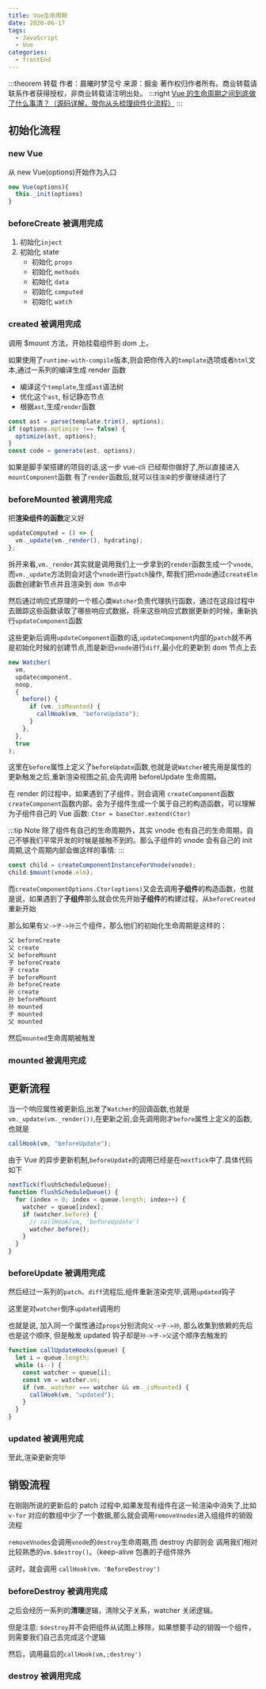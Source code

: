 ```yaml
---
title: Vue生命周期
date: 2020-06-17
tags:
  - JavaScript
  - Vue
categories:
  - frontEnd
---
```


:::theorem 转载
作者：晨曦时梦见兮
来源：掘金
著作权归作者所有。商业转载请联系作者获得授权，非商业转载请注明出处。
:::right
[Vue 的生命周期之间到底做了什么事清？（源码详解，带你从头梳理组件化流程）](https://juejin.im/post/5e88953b6fb9a03c4e6468a5)
:::

## 初始化流程

### new Vue

从 new Vue(options)开始作为入口

```js
new Vue(options){
  this._init(options)
}
```

### beforeCreate 被调用完成

1. 初始化`inject`
2. 初始化 state
   - 初始化 `props`
   - 初始化 `methods`
   - 初始化 `data`
   - 初始化 `computed`
   - 初始化 `watch`

### created 被调用完成

调用 \$mount 方法，开始挂载组件到 dom 上。

如果使用了`runtime-with-compile`版本,则会把你传入的`template`选项或者`html`文本,通过一系列的编译生成 render 函数

- 编译这个`template`,生成`ast`语法树
- 优化这个`ast`, 标记静态节点
- 根据`ast`,生成`render`函数

```js
const ast = parse(template.trim(), options);
if (options.optimize !== false) {
  optimize(ast, options);
}
const code = generate(ast, options);
```

如果是脚手架搭建的项目的话,这一步 vue-cli 已经帮你做好了,所以直接进入`mountComponent`函数
有了`render`函数后,就可以往`渲染`的步骤继续进行了

### beforeMounted 被调用完成

把**渲染组件的函数**定义好

```js
updateComputed = () => {
  vm._update(vm._render(), hydrating);
};
```

拆开来看,`vm._render`其实就是调用我们上一步拿到的`render`函数生成一个`vnode`,而`vm._update`方法则会对这个`vnode`进行`patch`操作, 帮我们把`vnode`通过`createElm`函数创建新节点并且渲染到 `dom 节点`中

然后通过响应式原理的一个核心类`Watcher`负责代理执行函数，通过在这段过程中去跟踪这些函数读取了哪些响应式数据，将来这些响应式数据更新的时候，重新执行`updateComponent`函数

这些更新后调用`updateComponent`函数的话,`updateComponent`内部的`patch`就不再是初始化时候的创建节点,而是新旧`vnode`进行`diff`,最小化的更新到 dom 节点上去

```js
new Watcher(
  vm,
  updatecomponent,
  noop,
  {
    before() {
      if (vm._isMounted) {
        callHook(vm, "beforeUpdate");
      }
    },
  },
  true
);
```

这里在`before`属性上定义了`beforeUpdate`函数,也就是说`Watcher`被先用是属性的更新触发之后,重新渲染视图之前,会先调用 beforeUpdate 生命周期。

在 render 的过程中，如果遇到了子组件，则会调用 `createComponent`函数
`createComponent`函数内部，会为子组件生成一个属于自己的构造函数，可以理解为子组件自己的 Vue 函数: `Ctor = baseCtor.extend(Ctor)`

:::tip Note
除了组件有自己的生命周期外，其实 vnode 也有自己的生命周期，自己不够我们平常开发的时候是接触不到的。那么子组件的 vnode 会有自己的 init 周期,这个周期内部会做这样的事情:
:::

```js
const child = createComponentInstanceForVnode(vnode);
child.$mount(vnode.elm);
```

而`createComponentOptions.Ctor(options)`又会去调用**子组件**的构造函数，也就是说，如果遇到了**子组件**那么就会优先开始**子组件**的构建过程，从`beforeCreated`重新开始

那么如果有`父->子->孙`三个组件，那么他们的初始化生命周期是这样的：

```js
父 beforeCreate
父 create
父 beforeMount
子 beforeCreate
子 create
子 beforeMount
孙 beforeCreate
孙 create
孙 beforeMount
孙 mounted
子 mounted
父 mounted
```

然后`mounted`生命周期被触发

### mounted 被调用完成

## 更新流程

当一个响应属性被更新后,出发了`Watcher`的回调函数,也就是`vm._update(vm._render())`,在更新之前,会先调用刚才`before`属性上定义的函数,也就是

```js
callHook(vm, "beforeUpdate");
```

由于 Vue 的异步更新机制,`beforeUpdate`的调用已经是在`nextTick`中了.具体代码如下

```js
nextTick(flushScheduleQueue);
function flushScheduleQueue() {
  for (index = 0; index < queue.length; index++) {
    watcher = queue[index];
    if (watcher.before) {
      // callHook(vm, 'beforeUpdate')
      watcher.before();
    }
  }
}
```

### beforeUpdate 被调用完成

然后经过一系列的`patch`、`diff`流程后,组件重新渲染完毕,调用`updated`钩子

这里是对`watcher`倒序`updated`调用的

也就是说, 加入同一个属性通过`props`分别流向`父->子->孙`, 那么收集到依赖的先后也是这个顺序, 但是触发 updated 钩子却是`孙->子->父`这个顺序去触发的

```js
function callUpdateHooks(queue) {
  let i = queue.length;
  while (i--) {
    const watcher = queue[i];
    const vm = watcher.vm;
    if (vm._watcher === watcher && vm._isMounted) {
      callHook(vm, "updated");
    }
  }
}
```

### updated 被调用完成

至此,渲染更新完毕

## 销毁流程

在刚刚所说的更新后的 patch 过程中,如果发现有组件在这一轮渲染中消失了,比如 `v-for` 对应的数组中少了一个数据,那么就会调用`removeVnodes`进入组组件的销毁流程

`removeVnodes`会调用`vnode`的`destroy`生命周期,而 destroy 内部则会 调用我们相对比较熟悉的`vm.$destroy()`。（keep-alive 包裹的子组件除外

这时，就会调用 `callHook(vm，'BeforeDestroy')`

### beforeDestroy 被调用完成

之后会经历一系列的**清理**逻辑，清除父子关系，watcher 关闭逻辑。

但是注意: `$destroy`并不会把组件从试图上移除，如果想要手动的销毁一个组件，则需要我们自己去完成这个逻辑

然后，调用最后的`callHook(vm,;destroy')`

### destroy 被调用完成
